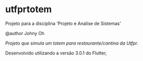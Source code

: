 # utfprtotem

Projeto para a disciplina 'Projeto e Analise de Sistemas'

@author Johny Oh

*Projeto que simula um totem para restaurante/cantina da Utfpr.*

Desenvolvido utilizando a versão 3.0.1 do Flutter,
